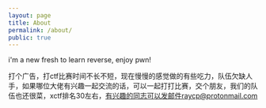 ```yaml
---
layout: page
title: About
permalink: /about/
public: true
---
```


i'm a new fresh to learn reverse, enjoy pwn!

打个广告，打ctf比赛时间不长不短，现在慢慢的感觉做的有些吃力，队伍欠缺人手，如果哪位大佬有兴趣一起交流的话，可以一起打打比赛，交个朋友，我们的队伍也还很菜，xctf排名30左右，有兴趣的同志可以发邮件raycp@protonmail.com

